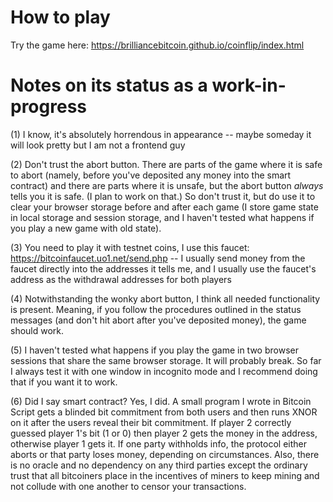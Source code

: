 # How to play

Try the game here: https://brilliancebitcoin.github.io/coinflip/index.html

# Notes on its status as a work-in-progress

(1) I know, it's absolutely horrendous in appearance -- maybe someday it will look pretty but I am not a frontend guy

(2) Don't trust the abort button. There are parts of the game where it is safe to abort (namely, before you've deposited any money into the smart contract) and there are parts where it is unsafe, but the abort button *always* tells you it is safe. (I plan to work on that.) So don't trust it, but do use it to clear your browser storage before and after each game (I store game state in local storage and session storage, and I haven't tested what happens if you play a new game with old state).

(3) You need to play it with testnet coins, I use this faucet: https://bitcoinfaucet.uo1.net/send.php -- I usually send money from the faucet directly into the addresses it tells me, and I usually use the faucet's address as the withdrawal addresses for both players 

(4) Notwithstanding the wonky abort button, I think all needed functionality is present. Meaning, if you follow the procedures outlined in the status messages (and don't hit abort after you've deposited money), the game should work.

(5) I haven't tested what happens if you play the game in two browser sessions that share the same browser storage. It will probably break. So far I always test it with one window in incognito mode and I recommend doing that if you want it to work.

(6) Did I say smart contract? Yes, I did. A small program I wrote in Bitcoin Script gets a blinded bit commitment from both users and then runs XNOR on it after the users reveal their bit commitment. If player 2 correctly guessed player 1's bit (1 or 0) then player 2 gets the money in the address, otherwise player 1 gets it. If one party withholds info, the protocol either aborts or that party loses money, depending on circumstances. Also, there is no oracle and no dependency on any third parties except the ordinary trust that all bitcoiners place in the incentives of miners to keep mining and not collude with one another to censor your transactions.
